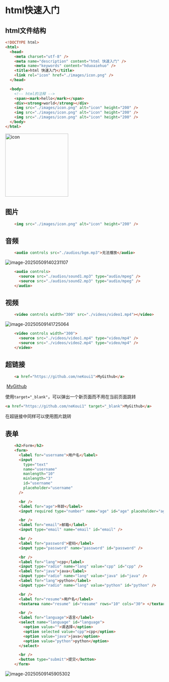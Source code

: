 # html快速入门

## html文件结构

```html
<!DOCTYPE html>
<html>
  <head>
    <meta charset="utf-8" />
    <meta name="description" content="html 快速入门" />
    <meta name="keywords" content="hduoaiehuo" />
    <title>html 快速入门</title>
    <link rel="icon" href="./images/icon.png" />
  </head>

  <body>
    <!-- html的注释 -->
    <span><mark>hello</mark></span>
    <div><strong>world</strong></div>
    <img src="./images/icon.png" alt="icon" height="200" />
    <img src="./images/icon.png" alt="icon" height="200" />
    <img src="./images/icon.png" alt="icon" height="200" />
  </body>
</html>
```

​     <img src="https://cdn.jsdelivr.net/gh/neKoui1/picgo_images/img/20250509142319990.png" alt="icon" height="200"/>

## 图片

```html
    <img src="./images/icon.png" alt="icon" height="200" />
```

## 音频

```html
    <audio controls src="./audios/bgm.mp3">无法播放</audio>
```

![image-20250509140231107](https://cdn.jsdelivr.net/gh/neKoui1/picgo_images/img/20250509140238154.png)

```html
    <audio controls>
      <source src="./audios/sound1.mp3" type="audio/mpeg" />
      <source src="./audios/sound2.mp3" type="audio/mpeg" />
    </audio>
```

## 视频

```html
    <video controls width="300" src="./videos/video1.mp4"></video>
```

![image-20250509141725064](https://cdn.jsdelivr.net/gh/neKoui1/picgo_images/img/20250509141725166.png)

```html
    <video controls width="300">
      <source src="./videos/video1.mp4" type="video/mp4" />
      <source src="./videos/video2.mp4" type="video/mp4" />
    </video>
```

## 超链接

```html
    <a href="https://github.com/neKoui1">MyGithub</a>
```

​    <a href="https://github.com/neKoui1">MyGithub</a>

使用`target="_blank"`，可以弹出一个新页面而不用在当前页面跳转

```html
<a href="https://github.com/neKoui1" target="_blank">MyGithub</a>
```

在超链接中同样可以使用图片跳转

## 表单

```html
    <h2>Form</h2>
    <form>
      <label for="username">用户名</label>
      <input
        type="text"
        name="username"
        manlength="10"
        minlength="3"
        id="username"
        placeholder="username"
      />

      <br />
      <label for="age">年龄</label>
      <input required type="number" name="age" id="age" placeholder="age" />

      <br />
      <label for="email">邮箱</label>
      <input type="email" name="email" id="email" />

      <br />
      <label for="password">密码</label>
      <input type="password" name="password" id="password" />

      <br />
      <label for="lang">cpp</label>
      <input type="radio" name="lang" value="cpp" id="cpp" />
      <label for="java">java</label>
      <input type="radio" name="lang" value="java" id="java" />
      <label for="lang">python</label>
      <input type="radio" name="lang" value="python" id="python" />

      <br />
      <label for="resume">用户名</label>
      <textarea name="resume" id="resume" rows="10" cols="30"> </textarea>

      <br />
      <label for="language">语言</label>
      <select name="language" id="language">
        <option value="">请选择</option>
        <option selected value="cpp">cpp</option>
        <option value="java">java</option>
        <option value="python">python</option>
      </select>

      <br />
      <button type="submit">提交</button>
    </form>
```

![image-20250509145905302](https://cdn.jsdelivr.net/gh/neKoui1/picgo_images/img/20250509145905338.png)


